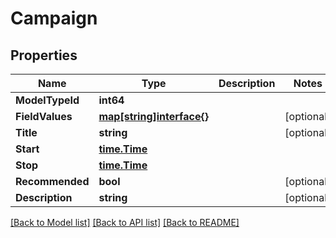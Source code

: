 # Campaign

## Properties

Name | Type | Description | Notes
------------ | ------------- | ------------- | -------------
**ModelTypeId** | **int64** |  | 
**FieldValues** | [**map[string]interface{}**](.md) |  | [optional] 
**Title** | **string** |  | [optional] 
**Start** | [**time.Time**](time.Time.md) |  | 
**Stop** | [**time.Time**](time.Time.md) |  | 
**Recommended** | **bool** |  | [optional] 
**Description** | **string** |  | [optional] 

[[Back to Model list]](../README.md#documentation-for-models) [[Back to API list]](../README.md#documentation-for-api-endpoints) [[Back to README]](../README.md)


